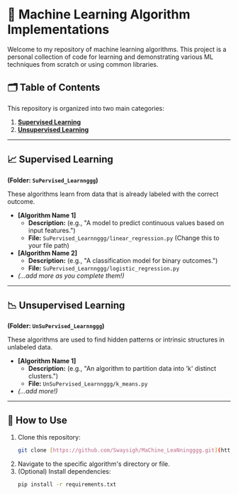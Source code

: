 # 🤖 Machine Learning Algorithm Implementations

Welcome to my repository of machine learning algorithms. This project is a personal collection of code for learning and demonstrating various ML techniques from scratch or using common libraries.

## 🗂️ Table of Contents

This repository is organized into two main categories:

1.  [**Supervised Learning**](#-supervised-learning)
2.  [**Unsupervised Learning**](#-unsupervised-learning)

---

## 📈 Supervised Learning
**(Folder: `SuPervised_Learnnggg`)**

These algorithms learn from data that is already labeled with the correct outcome.

* **[Algorithm Name 1]**
    * **Description:** (e.g., "A model to predict continuous values based on input features.")
    * **File:** `SuPervised_Learnnggg/linear_regression.py` (Change this to your file path)
* **[Algorithm Name 2]**
    * **Description:** (e.g., "A classification model for binary outcomes.")
    * **File:** `SuPervised_Learnnggg/logistic_regression.py`
* *(...add more as you complete them!)*

---

## 📉 Unsupervised Learning
**(Folder: `UnSuPervised_Learnnggg`)**

These algorithms are used to find hidden patterns or intrinsic structures in unlabeled data.

* **[Algorithm Name 1]**
    * **Description:** (e.g., "An algorithm to partition data into 'k' distinct clusters.")
    * **File:** `UnSuPervised_Learnnggg/k_means.py`
* *(...add more!)*

---

## 🚀 How to Use

1.  Clone this repository:
    ```bash
    git clone [https://github.com/Swaysigh/MaChine_LeaNningggg.git](https://github.com/Swaysigh/MaChine_LeaNningggg.git)
    ```
2.  Navigate to the specific algorithm's directory or file.
3.  (Optional) Install dependencies:
    ```bash
    pip install -r requirements.txt
    ```
